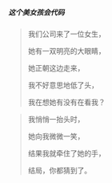 ##### 这个美女孩会代码

> 我们公司来了一位女生，
>
> 她有一双明亮的大眼睛，
>
> 她正朝这边走来，
>
> 我不好意思地低了头，
>
> 我在想她有没有在看我？



> 我悄悄一抬头时，
>
> 她向我微微一笑，
>
> 结果我就牵住了她的手，
>
> 结局，你都猜到了。









